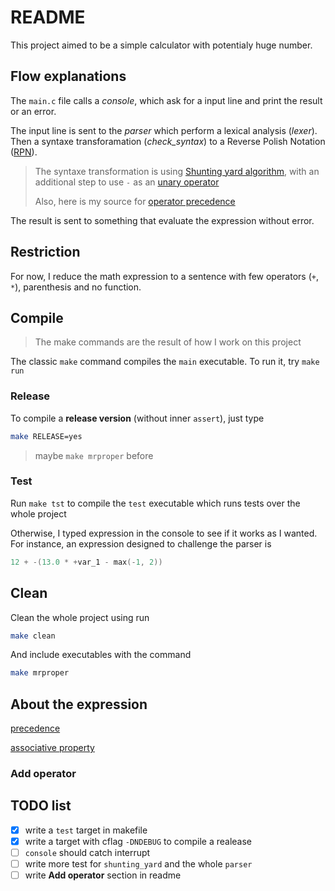# README

This project aimed to be a simple calculator with potentialy huge number.



## Flow explanations

The `main.c` file calls a *console*, which ask for a input line and print the result or an error.

The input line is sent to the *parser* which perform a lexical analysis (*lexer*).
Then a syntaxe transforamation (*check_syntax*) to a Reverse Polish Notation ([RPN](https://en.wikipedia.org/wiki/Reverse_Polish_notation)).

> The syntaxe transformation is using [Shunting yard algorithm](https://en.wikipedia.org/wiki/Shunting-yard_algorithm), with an additional step to use `-` as an [unary operator](https://stackoverflow.com/questions/16425571/unary-minus-in-shunting-yard-expression-parser)
>
> Also, here is my source for [operator precedence](https://en.wikipedia.org/wiki/Order_of_operations#Programming_languages)


The result is sent to something that evaluate the expression without error.



## Restriction

For now, I reduce the math expression to a sentence with few operators (`+`, `*`), parenthesis and no function.



## Compile

> The make commands are the result of how I work on this project

The classic `make` command compiles the `main` executable. To run it, try `make run`

### Release

To compile a **release version** (without inner `assert`), just type

```bash
make RELEASE=yes
```

> maybe `make mrproper` before

### Test

Run `make tst` to compile the `test` executable which runs tests over the whole project

Otherwise, I typed expression in the console to see if it works as I wanted. For instance, an expression designed to challenge the parser is

```c
12 + -(13.0 * +var_1 - max(-1, 2))
```



## Clean

Clean the whole project using run

```bash
make clean
```

And include executables with the command

```bash
make mrproper
```



## About the expression

[precedence](https://en.wikipedia.org/wiki/Order_of_operations#Programming_languages)

[associative property](https://en.wikipedia.org/wiki/Associative_property)

### Add operator



## TODO list

- [x] write a `test` target in makefile
- [x] write a target with cflag `-DNDEBUG` to compile a realease
- [ ] `console` should catch interrupt
- [ ] write more test for `shunting_yard` and the whole `parser`
- [ ] write **Add operator** section in readme